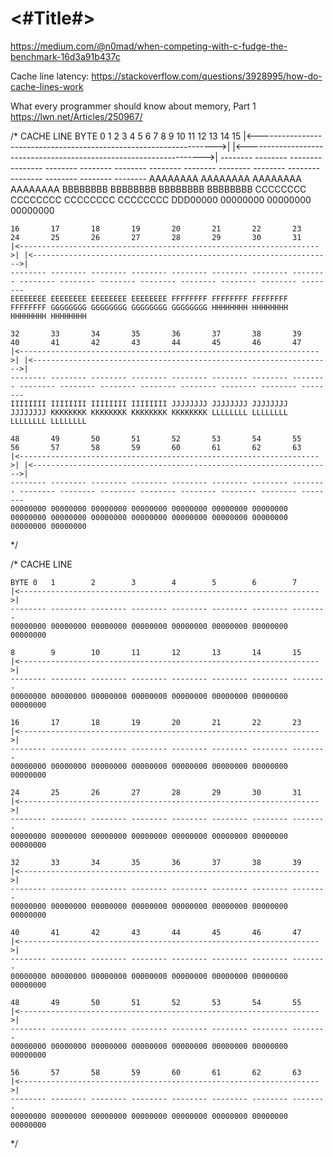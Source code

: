 #  <#Title#>





https://medium.com/@n0mad/when-competing-with-c-fudge-the-benchmark-16d3a91b437c




Cache line latency:
https://stackoverflow.com/questions/3928995/how-do-cache-lines-work


What every programmer should know about memory, Part 1
https://lwn.net/Articles/250967/


/*
	CACHE LINE
	BYTE 0   1        2        3	    4        5        6        7        8        9        10       11       12       13       14       15
	|<------------------------------------------------------------------->| |<------------------------------------------------------------------->|
	-------- -------- -------- -------- -------- -------- -------- -------- -------- -------- -------- -------- -------- -------- -------- --------
	AAAAAAAA AAAAAAAA AAAAAAAA AAAAAAAA BBBBBBBB BBBBBBBB BBBBBBBB BBBBBBBB CCCCCCCC CCCCCCCC CCCCCCCC CCCCCCCC DDD00000 00000000 00000000 00000000
 
	16       17       18       19       20       21       22       23       24       25       26       27       28       29       30       31
	|<------------------------------------------------------------------->| |<------------------------------------------------------------------->|
	-------- -------- -------- -------- -------- -------- -------- -------- -------- -------- -------- -------- -------- -------- -------- --------
	EEEEEEEE EEEEEEEE EEEEEEEE EEEEEEEE FFFFFFFF FFFFFFFF FFFFFFFF FFFFFFFF GGGGGGGG GGGGGGGG GGGGGGGG GGGGGGGG HHHHHHHH HHHHHHHH HHHHHHHH HHHHHHHH

	32       33       34       35       36       37       38       39       40       41       42       43       44       45       46       47
	|<------------------------------------------------------------------->| |<------------------------------------------------------------------->|
	-------- -------- -------- -------- -------- -------- -------- -------- -------- -------- -------- -------- -------- -------- -------- --------
	IIIIIIII IIIIIIII IIIIIIII IIIIIIII JJJJJJJJ JJJJJJJJ JJJJJJJJ JJJJJJJJ KKKKKKKK KKKKKKKK KKKKKKKK KKKKKKKK LLLLLLLL LLLLLLLL LLLLLLLL LLLLLLLL

	48       49       50       51       52       53       54       55       56       57       58       59       60       61       62       63
	|<------------------------------------------------------------------->| |<------------------------------------------------------------------->|
	-------- -------- -------- -------- -------- -------- -------- -------- -------- -------- -------- -------- -------- -------- -------- --------
	00000000 00000000 00000000 00000000 00000000 00000000 00000000 00000000 00000000 00000000 00000000 00000000 00000000 00000000 00000000 00000000
*/

/*
	CACHE LINE

	BYTE 0   1        2        3	    4        5        6        7
	|<------------------------------------------------------------------->|
	-------- -------- -------- -------- -------- -------- -------- --------
	00000000 00000000 00000000 00000000 00000000 00000000 00000000 00000000

	8        9        10       11       12       13       14       15
	|<------------------------------------------------------------------->|
	-------- -------- -------- -------- -------- -------- -------- --------
	00000000 00000000 00000000 00000000 00000000 00000000 00000000 00000000

	16       17       18       19       20       21       22       23
	|<------------------------------------------------------------------->|
	-------- -------- -------- -------- -------- -------- -------- --------
	00000000 00000000 00000000 00000000 00000000 00000000 00000000 00000000

	24       25       26       27       28       29       30       31
	|<------------------------------------------------------------------->|
	-------- -------- -------- -------- -------- -------- -------- --------
	00000000 00000000 00000000 00000000 00000000 00000000 00000000 00000000

	32       33       34       35       36       37       38       39
	|<------------------------------------------------------------------->|
	-------- -------- -------- -------- -------- -------- -------- --------
	00000000 00000000 00000000 00000000 00000000 00000000 00000000 00000000

	40       41       42       43       44       45       46       47
	|<------------------------------------------------------------------->|
	-------- -------- -------- -------- -------- -------- -------- --------
	00000000 00000000 00000000 00000000 00000000 00000000 00000000 00000000

	48       49       50       51       52       53       54       55
	|<------------------------------------------------------------------->|
	-------- -------- -------- -------- -------- -------- -------- --------
	00000000 00000000 00000000 00000000 00000000 00000000 00000000 00000000

	56       57       58       59       60       61       62       63
	|<------------------------------------------------------------------->|
	-------- -------- -------- -------- -------- -------- -------- --------
	00000000 00000000 00000000 00000000 00000000 00000000 00000000 00000000
*/

